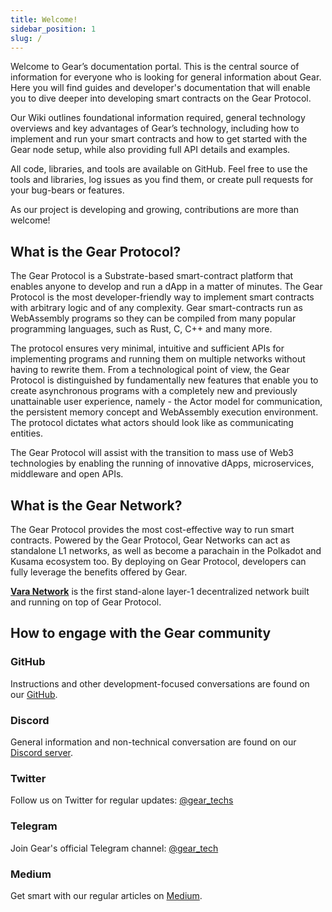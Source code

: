 ```yaml
---
title: Welcome!
sidebar_position: 1
slug: /
---
```


Welcome to Gear’s documentation portal. This is the central source of information for everyone who is looking for general information about Gear. Here you will find guides and developer's documentation that will enable you to dive deeper into developing smart contracts on the Gear Protocol.

Our Wiki outlines foundational information required, general technology overviews and key advantages of Gear’s technology, including how to implement and run your smart contracts and how to get started with the Gear node setup, while also providing full API details and examples.

All code, libraries, and tools are available on GitHub. Feel free to use the tools and libraries, log issues as you find them, or create pull requests for your bug-bears or features.

As our project is developing and growing, contributions are more than welcome!

## What is the Gear Protocol?

The Gear Protocol is a Substrate-based smart-contract platform that enables anyone to develop and run a dApp in a matter of minutes. The Gear Protocol is the most developer-friendly way to implement smart contracts with arbitrary logic and of any complexity. Gear smart-contracts run as WebAssembly programs so they can be compiled from many popular programming languages, such as Rust, C, C++ and many more.

The protocol ensures very minimal, intuitive and sufficient APIs for implementing programs and running them on multiple networks without having to rewrite them. From a technological point of view, the Gear Protocol is distinguished by fundamentally new features that enable you to create asynchronous programs with a completely new and previously unattainable user experience, namely - the Actor model for communication, the persistent memory concept and WebAssembly execution environment. The protocol dictates what actors should look like as communicating entities.

The Gear Protocol will assist with the transition to mass use of Web3 technologies by enabling the running of innovative dApps, microservices, middleware and open APIs.

## What is the Gear Network?

The Gear Protocol provides the most cost-effective way to run smart contracts. Powered by the Gear Protocol, Gear Networks can act as standalone L1 networks, as well as become a parachain in the Polkadot and Kusama ecosystem too. By deploying on Gear Protocol, developers can fully leverage the benefits offered by Gear.

**[Vara Network](https://vara.network/)** is the first stand-alone layer-1 decentralized network built and running on top of Gear Protocol.

## How to engage with the Gear community

### GitHub

Instructions and other development-focused conversations are found on our [GitHub](https://github.com/gear-tech).

### Discord

General information and non-technical conversation are found on our [Discord server](https://discord.gg/7BQznC9uD9).

### Twitter

Follow us on Twitter for regular updates: [@gear_techs](https://twitter.com/gear_techs)

### Telegram

Join Gear's official Telegram channel: [@gear_tech](https://t.me/gear_tech)

### Medium

Get smart with our regular articles on [Medium](https://medium.com/@gear_techs).
